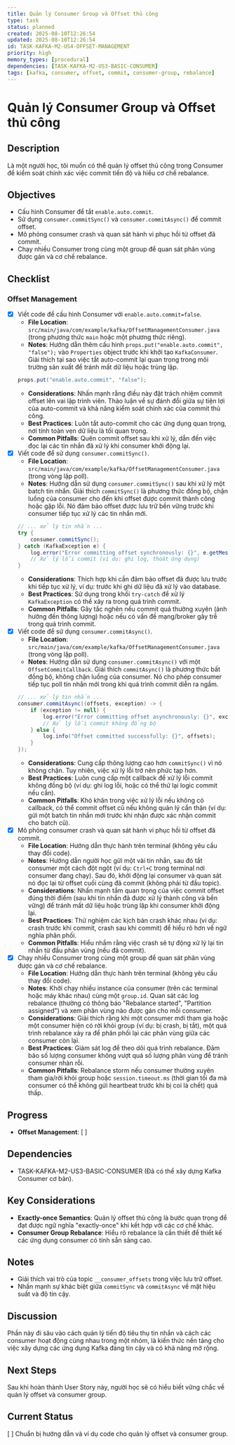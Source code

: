 ```yaml
---
title: Quản lý Consumer Group và Offset thủ công
type: task
status: planned
created: 2025-08-10T12:26:54
updated: 2025-08-10T12:26:54
id: TASK-KAFKA-M2-US4-OFFSET-MANAGEMENT
priority: high
memory_types: [procedural]
dependencies: [TASK-KAFKA-M2-US3-BASIC-CONSUMER]
tags: [kafka, consumer, offset, commit, consumer-group, rebalance]
---
```


# Quản lý Consumer Group và Offset thủ công

## Description
Là một người học, tôi muốn có thể quản lý offset thủ công trong Consumer để kiểm soát chính xác việc commit tiến độ và hiểu cơ chế rebalance.

## Objectives
*   Cấu hình Consumer để tắt `enable.auto.commit`.
*   Sử dụng `consumer.commitSync()` và `consumer.commitAsync()` để commit offset.
*   Mô phỏng consumer crash và quan sát hành vi phục hồi từ offset đã commit.
*   Chạy nhiều Consumer trong cùng một group để quan sát phân vùng được gán và cơ chế rebalance.

## Checklist
### Offset Management
- [x] Viết code để cấu hình Consumer với `enable.auto.commit=false`.
    - **File Location**: `src/main/java/com/example/kafka/OffsetManagementConsumer.java` (trong phương thức `main` hoặc một phương thức riêng).
    - **Notes**: Hướng dẫn thêm cấu hình `props.put("enable.auto.commit", "false");` vào `Properties` object trước khi khởi tạo `KafkaConsumer`. Giải thích tại sao việc tắt auto-commit lại quan trọng trong môi trường sản xuất để tránh mất dữ liệu hoặc trùng lặp.
    ```java
    props.put("enable.auto.commit", "false");
    ```
    - **Considerations**: Nhấn mạnh rằng điều này đặt trách nhiệm commit offset lên vai lập trình viên. Thảo luận về sự đánh đổi giữa sự tiện lợi của auto-commit và khả năng kiểm soát chính xác của commit thủ công.
    - **Best Practices**: Luôn tắt auto-commit cho các ứng dụng quan trọng, nơi tính toàn vẹn dữ liệu là tối quan trọng.
    - **Common Pitfalls**: Quên commit offset sau khi xử lý, dẫn đến việc đọc lại các tin nhắn đã xử lý khi consumer khởi động lại.
- [x] Viết code để sử dụng `consumer.commitSync()`.
    - **File Location**: `src/main/java/com/example/kafka/OffsetManagementConsumer.java` (trong vòng lặp poll).
    - **Notes**: Hướng dẫn sử dụng `consumer.commitSync()` sau khi xử lý một batch tin nhắn. Giải thích `commitSync()` là phương thức đồng bộ, chặn luồng của consumer cho đến khi offset được commit thành công hoặc gặp lỗi. Nó đảm bảo offset được lưu trữ bền vững trước khi consumer tiếp tục xử lý các tin nhắn mới.
    ```java
    // ... xử lý tin nhắn ...
    try {
        consumer.commitSync();
    } catch (KafkaException e) {
        log.error("Error committing offset synchronously: {}", e.getMessage());
        // Xử lý lỗi commit (ví dụ: ghi log, thoát ứng dụng)
    }
    ```
    - **Considerations**: Thích hợp khi cần đảm bảo offset đã được lưu trước khi tiếp tục xử lý, ví dụ: trước khi ghi dữ liệu đã xử lý vào database.
    - **Best Practices**: Sử dụng trong khối `try-catch` để xử lý `KafkaException` có thể xảy ra trong quá trình commit.
    - **Common Pitfalls**: Gây tắc nghẽn nếu commit quá thường xuyên (ảnh hưởng đến thông lượng) hoặc nếu có vấn đề mạng/broker gây trễ trong quá trình commit.
- [x] Viết code để sử dụng `consumer.commitAsync()`.
    - **File Location**: `src/main/java/com/example/kafka/OffsetManagementConsumer.java` (trong vòng lặp poll).
    - **Notes**: Hướng dẫn sử dụng `consumer.commitAsync()` với một `OffsetCommitCallback`. Giải thích `commitAsync()` là phương thức bất đồng bộ, không chặn luồng của consumer. Nó cho phép consumer tiếp tục poll tin nhắn mới trong khi quá trình commit diễn ra ngầm.
    ```java
    // ... xử lý tin nhắn ...
    consumer.commitAsync((offsets, exception) -> {
        if (exception != null) {
            log.error("Error committing offset asynchronously: {}", exception.getMessage());
            // Xử lý lỗi commit không đồng bộ
        } else {
            log.info("Offset committed successfully: {}", offsets);
        }
    });
    ```
    - **Considerations**: Cung cấp thông lượng cao hơn `commitSync()` vì nó không chặn. Tuy nhiên, việc xử lý lỗi trở nên phức tạp hơn.
    - **Best Practices**: Luôn cung cấp một callback để xử lý lỗi commit không đồng bộ (ví dụ: ghi log lỗi, hoặc có thể thử lại logic commit nếu cần).
    - **Common Pitfalls**: Khó khăn trong việc xử lý lỗi nếu không có callback, có thể commit offset cũ nếu không quản lý cẩn thận (ví dụ: gửi một batch tin nhắn mới trước khi nhận được xác nhận commit cho batch cũ).
- [x] Mô phỏng consumer crash và quan sát hành vi phục hồi từ offset đã commit.
    - **File Location**: Hướng dẫn thực hành trên terminal (không yêu cầu thay đổi code).
    - **Notes**: Hướng dẫn người học gửi một vài tin nhắn, sau đó tắt consumer một cách đột ngột (ví dụ: `Ctrl+C` trong terminal nơi consumer đang chạy). Sau đó, khởi động lại consumer và quan sát nó đọc lại từ offset cuối cùng đã commit (không phải từ đầu topic).
    - **Considerations**: Nhấn mạnh tầm quan trọng của việc commit offset đúng thời điểm (sau khi tin nhắn đã được xử lý thành công và bền vững) để tránh mất dữ liệu hoặc trùng lặp khi consumer khởi động lại.
    - **Best Practices**: Thử nghiệm các kịch bản crash khác nhau (ví dụ: crash trước khi commit, crash sau khi commit) để hiểu rõ hơn về ngữ nghĩa phân phối.
    - **Common Pitfalls**: Hiểu nhầm rằng việc crash sẽ tự động xử lý lại tin nhắn từ đầu phân vùng (nếu đã commit).
- [x] Chạy nhiều Consumer trong cùng một group để quan sát phân vùng được gán và cơ chế rebalance.
    - **File Location**: Hướng dẫn thực hành trên terminal (không yêu cầu thay đổi code).
    - **Notes**: Khởi chạy nhiều instance của consumer (trên các terminal hoặc máy khác nhau) cùng một `group.id`. Quan sát các log rebalance (thường có thông báo "Rebalance started", "Partition assigned") và xem phân vùng nào được gán cho mỗi consumer.
    - **Considerations**: Giải thích rằng khi một consumer mới tham gia hoặc một consumer hiện có rời khỏi group (ví dụ: bị crash, bị tắt), một quá trình rebalance xảy ra để phân phối lại các phân vùng giữa các consumer còn lại.
    - **Best Practices**: Giám sát log để theo dõi quá trình rebalance. Đảm bảo số lượng consumer không vượt quá số lượng phân vùng để tránh consumer nhàn rỗi.
    - **Common Pitfalls**: Rebalance storm nếu consumer thường xuyên tham gia/rời khỏi group hoặc `session.timeout.ms` (thời gian tối đa mà consumer có thể không gửi heartbeat trước khi bị coi là chết) quá thấp.

## Progress
*   **Offset Management**: [ ]

## Dependencies
*   TASK-KAFKA-M2-US3-BASIC-CONSUMER (Đã có thể xây dựng Kafka Consumer cơ bản).

## Key Considerations
*   **Exactly-once Semantics**: Quản lý offset thủ công là bước quan trọng để đạt được ngữ nghĩa "exactly-once" khi kết hợp với các cơ chế khác.
*   **Consumer Group Rebalance**: Hiểu rõ rebalance là cần thiết để thiết kế các ứng dụng consumer có tính sẵn sàng cao.

## Notes
*   Giải thích vai trò của topic `__consumer_offsets` trong việc lưu trữ offset.
*   Nhấn mạnh sự khác biệt giữa `commitSync` và `commitAsync` về mặt hiệu suất và độ tin cậy.

## Discussion
Phần này đi sâu vào cách quản lý tiến độ tiêu thụ tin nhắn và cách các consumer hoạt động cùng nhau trong một nhóm, là kiến thức nền tảng cho việc xây dựng các ứng dụng Kafka đáng tin cậy và có khả năng mở rộng.

## Next Steps
Sau khi hoàn thành User Story này, người học sẽ có hiểu biết vững chắc về quản lý offset và consumer group.

## Current Status
[ ] Chuẩn bị hướng dẫn và ví dụ code cho quản lý offset và consumer group.